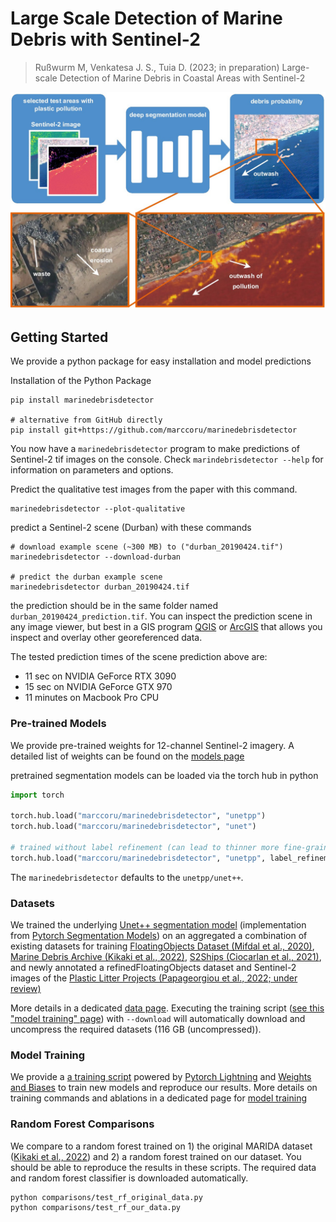 # Large Scale Detection of Marine Debris with Sentinel-2

> Rußwurm M, Venkatesa J. S., Tuia D. (2023; in preparation) Large-scale Detection of Marine Debris in Coastal Areas with Sentinel-2

<img src="doc/marinedebrisdetector.jpg" width=600px>


## Getting Started

We provide a python package for easy installation and model predictions

Installation of the Python Package
```
pip install marinedebrisdetector

# alternative from GitHub directly
pip install git+https://github.com/marccoru/marinedebrisdetector
```

You now have a `marinedebrisdetector` program to make predictions of Sentinel-2 tif images on the console.
Check `marindebrisdetector --help` for information on parameters and options.

Predict the qualitative test images from the paper with this command.
```
marinedebrisdetector --plot-qualitative
```

predict a Sentinel-2 scene (Durban) with these commands
```
# download example scene (~300 MB) to ("durban_20190424.tif")
marinedebrisdetector --download-durban

# predict the durban example scene
marinedebrisdetector durban_20190424.tif
```
the prediction should be in the same folder named `durban_20190424_prediction.tif`. You can inspect the prediction scene in any image viewer, 
but best in a GIS program [QGIS](https://qgis.org/en/site/) or [ArcGIS](https://www.arcgis.com/home/index.html) that allows you inspect and overlay other georeferenced data.

The tested prediction times of the scene prediction above are:
* 11 sec on NVIDIA GeForce RTX 3090
* 15 sec on NVIDIA GeForce GTX 970
* 11 minutes on Macbook Pro CPU

### Pre-trained Models

We provide pre-trained weights for 12-channel Sentinel-2 imagery.
A detailed list of weights can be found on the [models page](doc/models.md)

pretrained segmentation models can be loaded via the torch hub in python
```python
import torch

torch.hub.load("marccoru/marinedebrisdetector", "unetpp")
torch.hub.load("marccoru/marinedebrisdetector", "unet")

# trained without label refinement (can lead to thinner more fine-grained predictions)
torch.hub.load("marccoru/marinedebrisdetector", "unetpp", label_refinement=False)
```

The `marinedebrisdetector` defaults to the `unetpp/unet++`.

### Datasets

We trained the underlying [Unet++ segmentation model](https://arxiv.org/abs/1807.10165) (implementation from [Pytorch Segmentation Models](https://github.com/qubvel/segmentation_models.pytorch)) on an aggregated a combination of existing datasets for training [FloatingObjects Dataset (Mifdal et al., 2020)](https://github.com/ESA-PhiLab/floatingobjects), [Marine Debris Archive (Kikaki et al., 2022)](https://marine-debris.github.io/), [S2Ships (Ciocarlan et al., 2021)](https://github.com/alina2204/contrastive_SSL_ship_detection),
and newly annotated a refinedFloatingObjects dataset and Sentinel-2 images of the [Plastic Litter Projects (Papageorgiou et al., 2022; under review)](https://plp.aegean.gr/)

More details in a dedicated [data page](doc/data.md). 
Executing the training script ([see this "model training" page](doc/model_training.md)) with `--download` will automatically download and uncompress the required datasets (116 GB (uncompressed)).

### Model Training

We provide a [a training script](marinedebrisdetector/train.py) powered by [Pytorch Lightning](https://www.pytorchlightning.ai/) and [Weights and Biases](https://wandb.ai/site) to train new models and reproduce our results.
More details on training commands and ablations in a dedicated page for [model training](doc/model_training.md)

### Random Forest Comparisons

We compare to a random forest trained on 1) the original MARIDA dataset ([Kikaki et al., 2022](https://journals.plos.org/plosone/article?id=10.1371/journal.pone.0262247)) and 2) a random forest trained on our dataset.
You should be able to reproduce the results in these scripts. The required data and random forest classifier is downloaded automatically.
```
python comparisons/test_rf_original_data.py
python comparisons/test_rf_our_data.py
```
